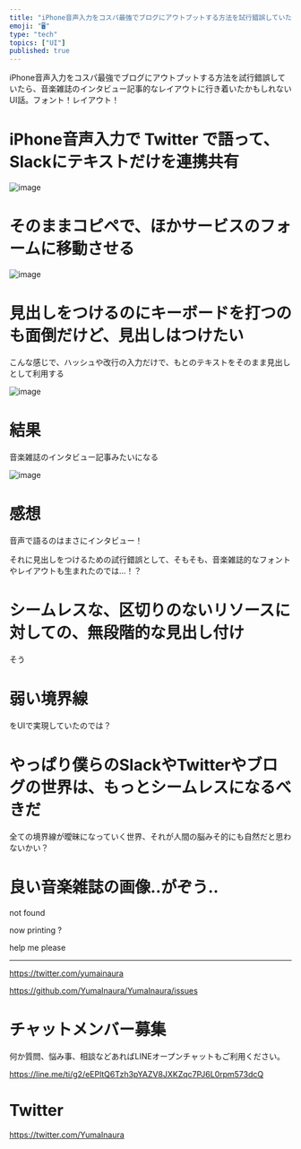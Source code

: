 ```yaml
---
title: "iPhone音声入力をコスパ最強でブログにアウトプットする方法を試行錯誤していたら、音楽雑誌のインタビュー記事的なレイアウトに行き着いたかも"
emoji: "🖥"
type: "tech"
topics: ["UI"]
published: true
---
```


iPhone音声入力をコスパ最強でブログにアウトプットする方法を試行錯誤していたら、音楽雑誌のインタビュー記事的なレイアウトに行き着いたかもしれないUI話。フォント！レイアウト！

# iPhone音声入力で Twitter で語って、Slackにテキストだけを連携共有

![image](https://user-images.githubusercontent.com/13635059/51080744-7de60980-1724-11e9-95da-2d092a3b2d0b.png)

# そのままコピペで、ほかサービスのフォームに移動させる

![image](https://user-images.githubusercontent.com/13635059/51080749-9eae5f00-1724-11e9-9637-becd403fc28f.png)

# 見出しをつけるのにキーボードを打つのも面倒だけど、見出しはつけたい

こんな感じで、ハッシュや改行の入力だけで、もとのテキストをそのまま見出しとして利用する

![image](https://user-images.githubusercontent.com/13635059/51080765-cbfb0d00-1724-11e9-8817-520f70075408.png)

# 結果

音楽雑誌のインタビュー記事みたいになる

![image](https://user-images.githubusercontent.com/13635059/51080768-d4534800-1724-11e9-83ff-f3e6dd55ff35.png)

# 感想

音声で語るのはまさにインタビュー！

それに見出しをつけるための試行錯誤として、そもそも、音楽雑誌的なフォントやレイアウトも生まれたのでは…！？

# シームレスな、区切りのないリソースに対しての、無段階的な見出し付け

そう

# 弱い境界線

をUIで実現していたのでは？

# やっぱり僕らのSlackやTwitterやブログの世界は、もっとシームレスになるべきだ

全ての境界線が曖昧になっていく世界、それが人間の脳みそ的にも自然だと思わないかい？

# 良い音楽雑誌の画像‥がぞう‥

not found 

now printing ?

help me please

---

https://twitter.com/yumainaura

https://github.com/YumaInaura/YumaInaura/issues














<!-- Update From Qiita API -->

# チャットメンバー募集


何か質問、悩み事、相談などあればLINEオープンチャットもご利用ください。

https://line.me/ti/g2/eEPltQ6Tzh3pYAZV8JXKZqc7PJ6L0rpm573dcQ





# Twitter


https://twitter.com/YumaInaura


<!-- Update From Qiita API -->


